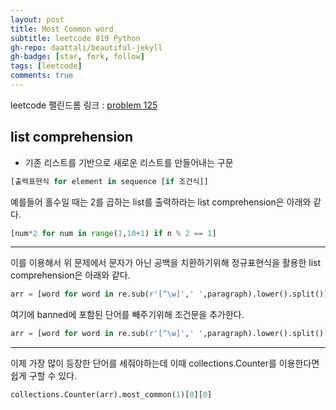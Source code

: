 ```yaml
---
layout: post
title: Most Common word
subtitle: leetcode 819 Python
gh-repo: daattali/beautiful-jekyll
gh-badge: [star, fork, follow]
tags: [leetcode]
comments: true
---
```



leetcode 팰린드롬 링크 : [problem 125](https://leetcode.com/problems/most-common-word/)

## list comprehension
- 기존 리스트를 기반으로 새로운 리스트를 만들어내는 구문
```python
[출력표현식 for element in sequence [if 조건식]]
```
예를들어 홀수일 때는 2를 곱하는 list를 출력하라는 list comprehension은 아래와 같다.

```python
[num*2 for num in range(1,10+1) if n % 2 == 1]
```
---

이를 이용해서 위 문제에서 문자가 아닌 공백을 치환하기위해 정규표현식을 활용한 list comprehension은 아래와 같다.

```python
arr = [word for word in re.sub(r'[^\w]',' ',paragraph).lower().split()]
```
여기에 banned에 포함된 단어를 빼주기위해 조건문을 추가한다. 
```python
arr = [word for word in re.sub(r'[^\w]',' ',paragraph).lower().split() if word not in banned]
```
---
이제 가장 많이 등장한 단어를 세줘야하는데 이때 collections.Counter를 이용한다면 쉽게 구할 수 있다.
```python
collections.Counter(arr).most_common(1)[0][0]
```
